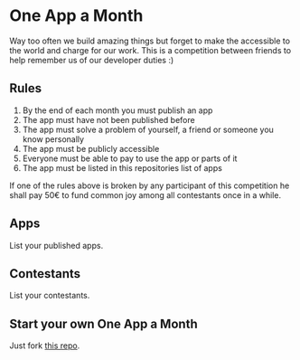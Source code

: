 # One App a Month

Way too often we build amazing things but forget to make the accessible to the world and charge for our work. This is a competition between friends to help remember us of our developer duties :)

## Rules

1. By the end of each month you must publish an app
2. The app must have not been published before
3. The app must solve a problem of yourself, a friend or someone you know personally
4. The app must be publicly accessible
5. Everyone must be able to pay to use the app or parts of it
6. The app must be listed in this repositories list of apps

If one of the rules above is broken by any participant of this competition he shall pay 50€ to fund common joy among all contestants once in a while.

## Apps

List your published apps.

## Contestants

List your contestants.

## Start your own One App a Month

Just fork [this repo](https://github.com/oneappamonth/oneappamonth/).
